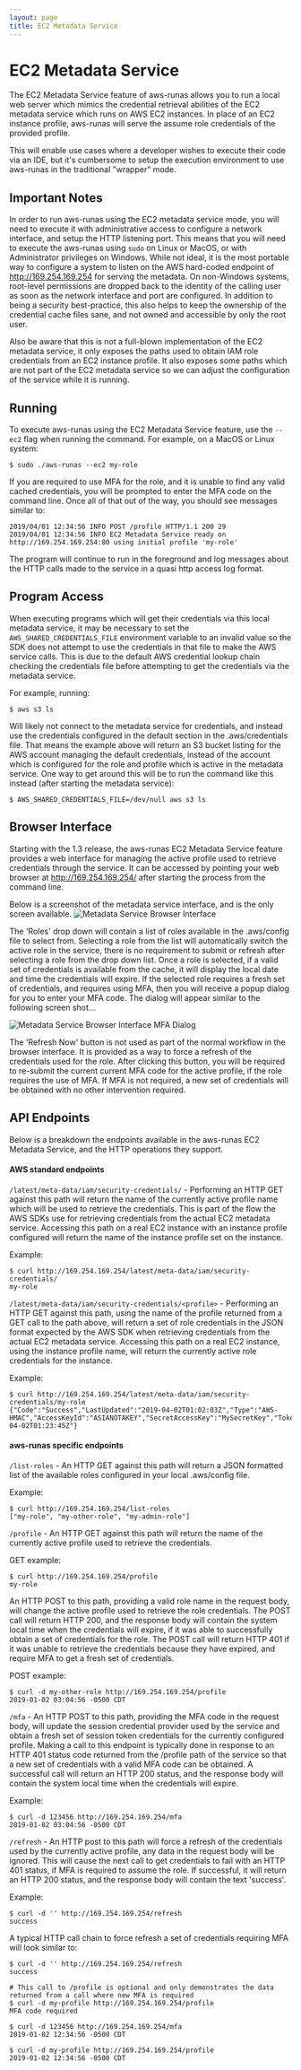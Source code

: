 ```yaml
---
layout: page
title: EC2 Metadata Service
---
```

# EC2 Metadata Service
The EC2 Metadata Service feature of aws-runas allows you to run a local web server which mimics the credential retrieval
abilities of the EC2 metadata service which runs on AWS EC2 instances. In place of an EC2 instance profile, aws-runas
will serve the assume role credentials of the provided profile.

This will enable use cases where a developer wishes to execute their code via an IDE, but it's cumbersome to setup the
execution environment to use aws-runas in the traditional "wrapper" mode.


## Important Notes
In order to run aws-runas using the EC2 metadata service mode, you will need to execute it with administrative access to
configure a network interface, and setup the HTTP listening port. This means that you will need to execute the aws-runas
using `sudo` on Linux or MacOS, or with Administrator privileges on Windows. While not ideal, it is the most portable way
to configure a system to listen on the AWS hard-coded endpoint of http://169.254.169.254 for serving the metadata.  On
non-Windows systems, root-level permissions are dropped back to the identity of the calling user as soon as the network
interface and port are configured.  In addition to being a security best-practice, this also helps to keep the ownership
of the credential cache files sane, and not owned and accessible by only the root user.

Also be aware that this is not a full-blown implementation of the EC2 metadata service, it only exposes the paths
used to obtain IAM role credentials from an EC2 instance profile. It also exposes some paths which are not part of the
EC2 metadata service so we can adjust the configuration of the service while it is running.

## Running
To execute aws-runas using the EC2 Metadata Service feature, use the `--ec2` flag when running the command. For example,
on a MacOS or Linux system:

```text
$ sudo ./aws-runas --ec2 my-role
```

If you are required to use MFA for the role, and it is unable to find any valid cached credentials, you will be prompted
to enter the MFA code on the command line. Once all of that out of the way, you should see messages similar to:

```text
2019/04/01 12:34:56 INFO POST /profile HTTP/1.1 200 29
2019/04/01 12:34:56 INFO EC2 Metadata Service ready on http://169.254.169.254:80 using initial profile 'my-role'
```

The program will continue to run in the foreground and log messages about the HTTP calls made to the service in a quasi
http access log format.


## Program Access
When executing programs which will get their credentials via this local metadata service, it may be necessary to set the
`AWS_SHARED_CREDENTIALS_FILE` environment variable to an invalid value so the SDK does not attempt to use the credentials
in that file to make the AWS service calls. This is due to the default AWS credential lookup chain checking the credentials
file before attempting to get the credentials via the metadata service.

For example, running:
```text
$ aws s3 ls
```

Will likely not connect to the metadata service for credentials, and instead use the credentials configured in the default
section in the .aws/credentials file. That means the example above will return an S3 bucket listing for the AWS account
managing the default credentials, instead of the account which is configured for the role and profile which is active in
the metadata service. One way to get around this will be to run the command like this instead (after starting the metadata service):

```text
$ AWS_SHARED_CREDENTIALS_FILE=/dev/null aws s3 ls
```


## Browser Interface
Starting with the 1.3 release, the aws-runas EC2 Metadata Service feature provides a web interface for managing the
active profile used to retrieve credentials through the service. It can be accessed by pointing your web browser at
http://169.254.169.254/ after starting the process from the command line.

Below is a screenshot of the metadata service interface, and is the only screen available.
![Metadata Service Browser Interface](/assets/images/metadata-web-iface.png)

The 'Roles' drop down will contain a list of roles available in the .aws/config file to select from. Selecting a role from
the list will automatically switch the active role in the service, there is no requirement to submit or refresh after
selecting a role from the drop down list. Once a role is selected, if a valid set of credentials is available from the
cache, it will display the local date and time the credentials will expire. If the selected role requires a fresh set of
credentials, and requires using MFA, then you will receive a popup dialog for you to enter your MFA code. The dialog will
appear similar to the following screen shot...

![Metadata Service Browser Interface MFA Dialog](/assets/images/metadata-web-mfa.png)

The 'Refresh Now' button is not used as part of the normal workflow in the browser interface. It is provided as a way to
force a refresh of the credentials used for the role. After clicking this button, you will be required to re-submit the current
current MFA code for the active profile, if the role requires the use of MFA. If MFA is not required, a new set of credentials
will be obtained with no other intervention required.


## API Endpoints
Below is a breakdown the endpoints available in the aws-runas EC2 Metadata Service, and the HTTP operations they support.

#### AWS standard endpoints
`/latest/meta-data/iam/security-credentials/` - Performing an HTTP GET against this path will return the name of the currently
active profile name which will be used to retrieve the credentials.  This is part of the flow the AWS SDKs use for retrieving
credentials from the actual EC2 metadata service. Accessing this path on a real EC2 instance with an instance profile
configured will return the name of the instance profile set on the instance.

Example:
```text
$ curl http://169.254.169.254/latest/meta-data/iam/security-credentials/
my-role
```

`/latest/meta-data/iam/security-credentials/<profile>` - Performing an HTTP GET against this path, using the name of the
profile returned from a GET call to the path above, will return a set of role credentials in the JSON format expected by
the AWS SDK when retrieving credentials from the actual EC2 metadata service. Accessing this path on a real EC2 instance,
using the instance profile name, will return the currently active role credentials for the instance.

Example:
```text
$ curl http://169.254.169.254/latest/meta-data/iam/security-credentials/my-role
{"Code":"Success","LastUpdated":"2019-04-02T01:02:03Z","Type":"AWS-HMAC","AccessKeyId":"ASIANOTAKEY","SecretAccessKey":"MySecretKey","Token":"SessionTokenValue","Expiration":"2019-04-02T01:23:45Z"}
```

#### aws-runas specific endpoints
`/list-roles` - An HTTP GET against this path will return a JSON formatted list of the available roles configured in
your local .aws/config file.

Example:

```text
$ curl http://169.254.169.254/list-roles
["my-role", "my-other-role", "my-admin-role"]
```

`/profile` - An HTTP GET against this path will return the name of the currently active profile used to retrieve the
credentials.

GET example:
```text
$ curl http://169.254.169.254/profile
my-role
```

An HTTP POST to this path, providing a valid role name in the request body, will change the active profile
used to retrieve the role credentials. The POST call will return HTTP 200, and the response body will contain the system
local time when the credentials will expire, if it was able to successfully obtain a set of credentials for the role. The
POST call will return HTTP 401 if it was unable to retrieve the credentials because they have expired, and require MFA
to get a fresh set of credentials.

POST example:
```text
$ curl -d my-other-role http://169.254.169.254/profile
2019-01-02 03:04:56 -0500 CDT
```

`/mfa` - An HTTP POST to this path, providing the MFA code in the request body, will update the session credential
provider used by the service and obtain a fresh set of session token credentials for the currently configured profile.
Making a call to this endpoint is typically done in response to an HTTP 401 status code returned from the /profile path
of the service so that a new set of credentials with a valid MFA code can be obtained.  A successful call will return an
HTTP 200 status, and the response body will contain the system local time when the credentials will expire.

Example:
```text
$ curl -d 123456 http://169.254.169.254/mfa
2019-01-02 03:04:56 -0500 CDT
```

`/refresh` - An HTTP post to this path will force a refresh of the credentials used by the currently active profile, any
data in the request body will be ignored. This will cause the next call to get credentials to fail with an HTTP 401 status,
if MFA is required to assume the role.  If successful, it will return an HTTP 200 status, and the response body will contain
the text 'success'.

Example:
```text
$ curl -d '' http://169.254.169.254/refresh
success
```

A typical HTTP call chain to force refresh a set of credentials requiring MFA will look similar to:

```text
$ curl -d '' http://169.254.169.254/refresh
success

# This call to /profile is optional and only demonstrates the data returned from a call where new MFA is required
$ curl -d my-profile http://169.254.169.254/profile
MFA code required

$ curl -d 123456 http://169.254.169.254/mfa
2019-01-02 12:34:56 -0500 CDT

$ curl -d my-profile http://169.254.169.254/profile
2019-01-02 12:34:56 -0500 CDT
```